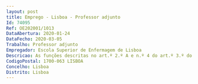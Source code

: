 ```yaml
--- 
layout: post
title: Emprego - Lisboa - Professor adjunto
Id: 74095
Ref: OE202001/1013
DataAbertura: 2020-01-24
DataFecho: 2020-03-05
Trabalho: Professor adjunto
Empregador: Escola Superior de Enfermagem de Lisboa
Descricao: As funções descritas no art.º 2.º A e n.º 4 do art.º 3.º do ECPDESP e no Regulamento de Prestação de Serviço Docente da ESEL homologado em 20.06.2017
CodigoPostal: 1700-063 LISBOA
Concelho: Lisboa
Distrito: Lisboa
--- 
```

